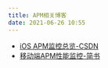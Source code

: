 ```yaml
---
title: APM相关博客
date: 2021-06-26 10:55
---
```

- [iOS APM监控总览-CSDN](https://blog.csdn.net/liuyiyun060606/article/details/107015246/)
- [移动端APM性能监控-简书](https://www.jianshu.com/p/0edb2e463b12)